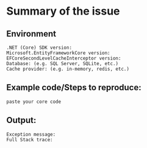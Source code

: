 # Summary of the issue



## Environment

```
.NET (Core) SDK version: 
Microsoft.EntityFrameworkCore version: 
EFCoreSecondLevelCacheInterceptor version: 
Database: (e.g. SQL Server, SQLite, etc.)
Cache provider: (e.g. in-memory, redis, etc.)
```

## Example code/Steps to reproduce:

```
paste your core code
```

## Output:

```
Exception message:
Full Stack trace:
```

